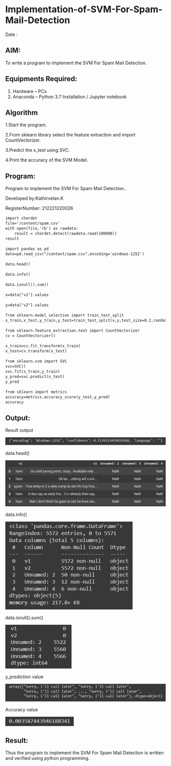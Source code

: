 # Implementation-of-SVM-For-Spam-Mail-Detection

Date : 

## AIM:
To write a program to implement the SVM For Spam Mail Detection.

## Equipments Required:
1. Hardware – PCs
2. Anaconda – Python 3.7 Installation / Jupyter notebook

## Algorithm
1.Start the program.

2.From sklearn library select the feature extraction and import CountVectorizer.

3.Predict the x_test using SVC.

4.Print the accuracy of the SVM Model.

## Program:

Program to implement the SVM For Spam Mail Detection..

Developed by:Kathirvelan.K 

RegisterNumber: 212221220026
```
import chardet
file='/content/spam.csv'
with open(file,'rb') as rawdata:
    result = chardet.detect(rawdata.read(100000))
result

import pandas as pd
data=pd.read_csv("/content/spam.csv",encoding='windows-1252')

data.head()

data.info()

data.isnull().sum()

x=data["v1"].values

y=data["v2"].values

from sklearn.model_selection import train_test_split
x_train,x_test,y_train,y_test=train_test_split(x,y,test_size=0.2,random_state=0)

from sklearn.feature_extraction.text import CountVectorizer
cv = CountVectorizer()

x_train=cv.fit_transform(x_train)
x_test=cv.transform(x_test)

from sklearn.svm import SVC
svc=SVC()
svc.fit(x_train,y_train)
y_pred=svc.predict(x_test)
y_pred

from sklearn import metrics 
accuracy=metrics.accuracy_score(y_test,y_pred)
accuracy
```

## Output:

Result output

![](https://github.com/KATHIR1611/Implementation-of-SVM-For-Spam-Mail-Detection/blob/main/jk%206.png)

data.head()

![](https://github.com/KATHIR1611/Implementation-of-SVM-For-Spam-Mail-Detection/blob/main/jk%201.png)

data.info()

![](https://github.com/KATHIR1611/Implementation-of-SVM-For-Spam-Mail-Detection/blob/main/jk%202.png)

data.isnull().sum()

![](https://github.com/KATHIR1611/Implementation-of-SVM-For-Spam-Mail-Detection/blob/main/jk%203.png)

y_prediction value

![](https://github.com/KATHIR1611/Implementation-of-SVM-For-Spam-Mail-Detection/blob/main/jk%204.png)

Accuracy value

![](https://github.com/KATHIR1611/Implementation-of-SVM-For-Spam-Mail-Detection/blob/main/jk%205.png)


## Result:
Thus the program to implement the SVM For Spam Mail Detection is written and verified using python programming.
